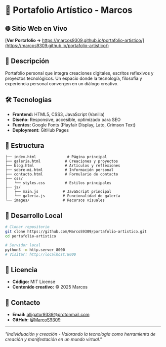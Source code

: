 # 🎨 Portafolio Artístico - Marcos

## 🌐 Sitio Web en Vivo
[**Ver Portafolio →** https://marcos9309.github.io/portafolio-artistico/](https://marcos9309.github.io/portafolio-artistico/)

## 📖 Descripción
Portafolio personal que integra creaciones digitales, escritos reflexivos y proyectos tecnológicos. Un espacio donde la tecnología, filosofía y experiencia personal convergen en un diálogo creativo.

## 🛠️ Tecnologías
- **Frontend:** HTML5, CSS3, JavaScript (Vanilla)
- **Diseño:** Responsive, accesible, optimizado para SEO
- **Fuentes:** Google Fonts (Playfair Display, Lato, Crimson Text)
- **Deployment:** GitHub Pages

## 📂 Estructura
```
├── index.html              # Página principal
├── galeria.html           # Creaciones y proyectos
├── blog.html              # Artículos y reflexiones
├── sobre-mi.html          # Información personal
├── contacto.html          # Formulario de contacto
├── css/
│   └── styles.css         # Estilos principales
├── js/
│   ├── main.js           # JavaScript principal
│   └── galeria.js        # Funcionalidad de galería
└── images/               # Recursos visuales
```

## 🚀 Desarrollo Local
```bash
# Clonar repositorio
git clone https://github.com/MarcoS9309/portafolio-artistico.git
cd portafolio-artistico

# Servidor local
python3 -m http.server 8000
# Visitar: http://localhost:8000
```

## 📜 Licencia
- **Código:** MIT License
- **Contenido creativo:** © 2025 Marcos

## 📧 Contacto
- **Email:** alligator9339@protonmail.com
- **GitHub:** [@MarcoS9309](https://github.com/MarcoS9309)

---
*"Individuación y creación - Valorando la tecnología como herramienta de creación y manifestación en un mundo virtual."*
